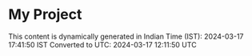 # My Project

This content is dynamically generated in Indian Time (IST): 2024-03-17 17:41:50 IST
Converted to UTC: 2024-03-17 12:11:50 UTC
